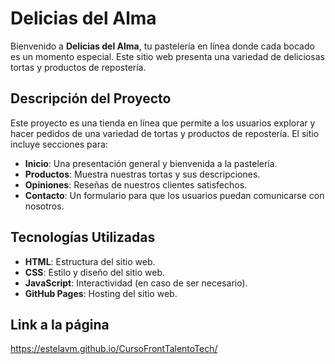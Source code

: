 # Delicias del Alma

Bienvenido a **Delicias del Alma**, tu pastelería en línea donde cada bocado es un momento especial. Este sitio web presenta una variedad de deliciosas tortas y productos de repostería.

## Descripción del Proyecto

Este proyecto es una tienda en línea que permite a los usuarios explorar y hacer pedidos de una variedad de tortas y productos de repostería. El sitio incluye secciones para:

- **Inicio**: Una presentación general y bienvenida a la pastelería.
- **Productos**: Muestra nuestras tortas y sus descripciones.
- **Opiniones**: Reseñas de nuestros clientes satisfechos.
- **Contacto**: Un formulario para que los usuarios puedan comunicarse con nosotros.

## Tecnologías Utilizadas

- **HTML**: Estructura del sitio web.
- **CSS**: Estilo y diseño del sitio web.
- **JavaScript**: Interactividad (en caso de ser necesario).
- **GitHub Pages**: Hosting del sitio web.

## Link a la página
https://estelavm.github.io/CursoFrontTalentoTech/

